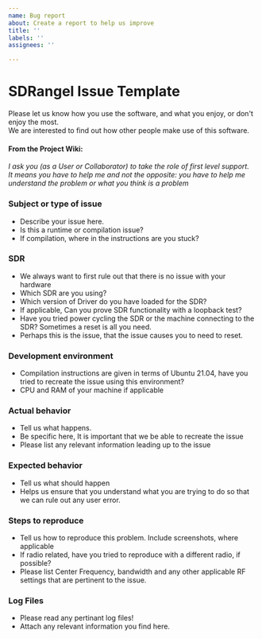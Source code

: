 ```yaml
---
name: Bug report
about: Create a report to help us improve
title: ''
labels: ''
assignees: ''

---
```


# SDRangel Issue Template
Please let us know how you use the software, and what you enjoy, or don't enjoy the most.  
We are interested to find out how other people make use of this software.

#### From the Project Wiki:  
   *I ask you (as a User or Collaborator) to take the role of first level support.   
   It means you have to help me and not the opposite: you have to help me  
   understand the problem or what you think is a problem*



### Subject or type of issue
* Describe your issue here.
* Is this a runtime or compilation issue?
* If compilation, where in the instructions are you stuck?

### SDR
* We always want to first rule out that there is no issue with your hardware
* Which SDR are you using?
* Which version of Driver do you have loaded for the SDR?
* If applicable, Can you prove SDR functionality with a loopback test?
* Have you tried power cycling the SDR or the machine connecting to the SDR? Sometimes a reset is all you need.
 * Perhaps this is the issue, that the issue causes you to need to reset.

### Development environment
* Compilation instructions are given in terms of Ubuntu 21.04, have you tried to recreate the issue using this environment?
* CPU and RAM of your machine if applicable

### Actual behavior
* Tell us what happens.
* Be specific here, It is important that we be able to recreate the issue
* Please list any relevant information leading up to the issue

### Expected behavior
* Tell us what should happen
* Helps us ensure that you understand what you are trying to do so that we can rule out any user error.

### Steps to reproduce
* Tell us how to reproduce this problem. Include screenshots, where applicable
* If radio related, have you tried to reproduce with a different radio, if possible?
* Please list Center Frequency, bandwidth and any other applicable RF settings that are pertinent to the issue.

### Log Files
* Please read any pertinant log files!
* Attach any relevant information you find here.
